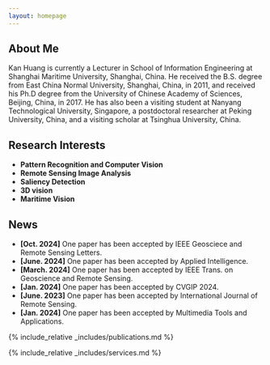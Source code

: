 ```yaml
---
layout: homepage
---
```


## About Me

Kan Huang is currently a Lecturer in School of Information Engineering at Shanghai Maritime University, Shanghai, China. He received the B.S. degree from East China Normal University, Shanghai, China, in 2011, and received his Ph.D degree from the University of Chinese Academy of Sciences, Beijing, China, in 2017. He has also been a visiting student at Nanyang Technological University, Singapore, a postdoctoral researcher at Peking University, China, and a visiting scholar at Tsinghua University, China.

## Research Interests

- **Pattern Recognition and Computer Vision**
- **Remote Sensing Image Analysis**
- **Saliency Detection**
- **3D vision**
- **Maritime Vision**

## News

- **[Oct. 2024]** One paper has been accepted by IEEE Geosciece and Remote Sensing Letters.
- **[June. 2024]** One paper has been accepted by Applied Intelligence.
- **[March. 2024]** One paper has been accepted by IEEE Trans. on Geoscience and Remote Sensing.
- **[Jan. 2024]** One paper has been accepted by CVGIP 2024.
- **[June. 2023]** One paper has been accepted by International Journal of Remote Sensing.
- **[Jan. 2024]** One paper has been accepted by Multimedia Tools and Applications.

{% include_relative _includes/publications.md %}

{% include_relative _includes/services.md %}
